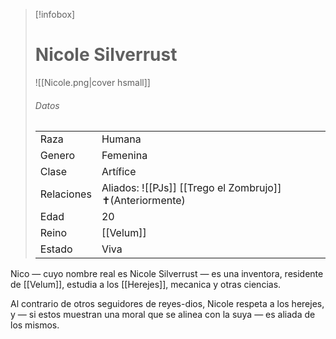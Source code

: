 > [!infobox]
> # Nicole Silverrust
> ![[Nicole.png|cover hsmall]]
> ###### Datos
> |||
> | ---- | ---- |
> | Raza | Humana |
> | Genero | Femenina |
> | Clase | Artífice |
> |Relaciones|Aliados: ![[PJs]] [[Trego el Zombrujo]] ✝(Anteriormente)|
> |Edad| 20|
> |Reino| [[Velum]]|
> |Estado| Viva|

Nico — cuyo nombre real es Nicole Silverrust — es una inventora, residente de [[Velum]], estudia a los [[Herejes]], mecanica y otras ciencias.

Al contrario de otros seguidores de reyes-dios, Nicole respeta a los herejes, y — si estos muestran una moral que se alinea con la suya — es aliada de los mismos.

